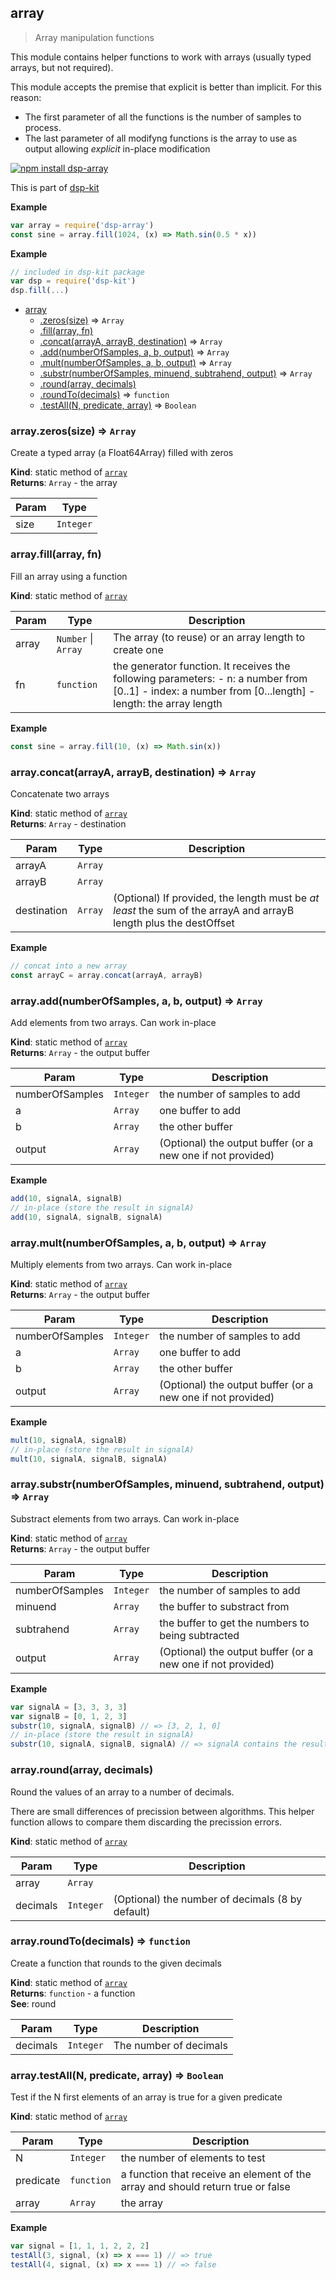 <a name="module_array"></a>

## array
> Array manipulation functions

This module contains helper functions to work with arrays (usually typed arrays,
but not required).

This module accepts the premise that explicit is better than implicit.
For this reason:
- The first parameter of all the functions is the number of samples to process.
- The last parameter of all modifyng functions is the array to use as output
allowing _explicit_ in-place modification

[![npm install dsp-array](https://nodei.co/npm/dsp-array.png?mini=true)](https://npmjs.org/package/dsp-array/)

This is part of [dsp-kit](https://github.com/oramics/dsp-kit)

**Example**  
```js
var array = require('dsp-array')
const sine = array.fill(1024, (x) => Math.sin(0.5 * x))
```
**Example**  
```js
// included in dsp-kit package
var dsp = require('dsp-kit')
dsp.fill(...)
```

* [array](#module_array)
    * [.zeros(size)](#module_array.zeros) ⇒ <code>Array</code>
    * [.fill(array, fn)](#module_array.fill)
    * [.concat(arrayA, arrayB, destination)](#module_array.concat) ⇒ <code>Array</code>
    * [.add(numberOfSamples, a, b, output)](#module_array.add) ⇒ <code>Array</code>
    * [.mult(numberOfSamples, a, b, output)](#module_array.mult) ⇒ <code>Array</code>
    * [.substr(numberOfSamples, minuend, subtrahend, output)](#module_array.substr) ⇒ <code>Array</code>
    * [.round(array, decimals)](#module_array.round)
    * [.roundTo(decimals)](#module_array.roundTo) ⇒ <code>function</code>
    * [.testAll(N, predicate, array)](#module_array.testAll) ⇒ <code>Boolean</code>

<a name="module_array.zeros"></a>

### array.zeros(size) ⇒ <code>Array</code>
Create a typed array (a Float64Array) filled with zeros

**Kind**: static method of <code>[array](#module_array)</code>  
**Returns**: <code>Array</code> - the array  

| Param | Type |
| --- | --- |
| size | <code>Integer</code> | 

<a name="module_array.fill"></a>

### array.fill(array, fn)
Fill an array using a function

**Kind**: static method of <code>[array](#module_array)</code>  

| Param | Type | Description |
| --- | --- | --- |
| array | <code>Number</code> &#124; <code>Array</code> | The array (to reuse) or an array length to create one |
| fn | <code>function</code> | the generator function. It receives the following parameters: - n: a number from [0..1] - index: a number from [0...length] - length: the array length |

**Example**  
```js
const sine = array.fill(10, (x) => Math.sin(x))
```
<a name="module_array.concat"></a>

### array.concat(arrayA, arrayB, destination) ⇒ <code>Array</code>
Concatenate two arrays

**Kind**: static method of <code>[array](#module_array)</code>  
**Returns**: <code>Array</code> - destination  

| Param | Type | Description |
| --- | --- | --- |
| arrayA | <code>Array</code> |  |
| arrayB | <code>Array</code> |  |
| destination | <code>Array</code> | (Optional) If provided, the length must be _at least_ the sum of the arrayA and arrayB length plus the destOffset |

**Example**  
```js
// concat into a new array
const arrayC = array.concat(arrayA, arrayB)
```
<a name="module_array.add"></a>

### array.add(numberOfSamples, a, b, output) ⇒ <code>Array</code>
Add elements from two arrays. Can work in-place

**Kind**: static method of <code>[array](#module_array)</code>  
**Returns**: <code>Array</code> - the output buffer  

| Param | Type | Description |
| --- | --- | --- |
| numberOfSamples | <code>Integer</code> | the number of samples to add |
| a | <code>Array</code> | one buffer to add |
| b | <code>Array</code> | the other buffer |
| output | <code>Array</code> | (Optional) the output buffer (or a new one if not provided) |

**Example**  
```js
add(10, signalA, signalB)
// in-place (store the result in signalA)
add(10, signalA, signalB, signalA)
```
<a name="module_array.mult"></a>

### array.mult(numberOfSamples, a, b, output) ⇒ <code>Array</code>
Multiply elements from two arrays. Can work in-place

**Kind**: static method of <code>[array](#module_array)</code>  
**Returns**: <code>Array</code> - the output buffer  

| Param | Type | Description |
| --- | --- | --- |
| numberOfSamples | <code>Integer</code> | the number of samples to add |
| a | <code>Array</code> | one buffer to add |
| b | <code>Array</code> | the other buffer |
| output | <code>Array</code> | (Optional) the output buffer (or a new one if not provided) |

**Example**  
```js
mult(10, signalA, signalB)
// in-place (store the result in signalA)
mult(10, signalA, signalB, signalA)
```
<a name="module_array.substr"></a>

### array.substr(numberOfSamples, minuend, subtrahend, output) ⇒ <code>Array</code>
Substract elements from two arrays. Can work in-place

**Kind**: static method of <code>[array](#module_array)</code>  
**Returns**: <code>Array</code> - the output buffer  

| Param | Type | Description |
| --- | --- | --- |
| numberOfSamples | <code>Integer</code> | the number of samples to add |
| minuend | <code>Array</code> | the buffer to substract from |
| subtrahend | <code>Array</code> | the buffer to get the numbers to being subtracted |
| output | <code>Array</code> | (Optional) the output buffer (or a new one if not provided) |

**Example**  
```js
var signalA = [3, 3, 3, 3]
var signalB = [0, 1, 2, 3]
substr(10, signalA, signalB) // => [3, 2, 1, 0]
// in-place (store the result in signalA)
substr(10, signalA, signalB, signalA) // => signalA contains the result
```
<a name="module_array.round"></a>

### array.round(array, decimals)
Round the values of an array to a number of decimals.

There are small differences of precission between algorithms. This helper
function allows to compare them discarding the precission errors.

**Kind**: static method of <code>[array](#module_array)</code>  

| Param | Type | Description |
| --- | --- | --- |
| array | <code>Array</code> |  |
| decimals | <code>Integer</code> | (Optional) the number of decimals (8 by default) |

<a name="module_array.roundTo"></a>

### array.roundTo(decimals) ⇒ <code>function</code>
Create a function that rounds to the given decimals

**Kind**: static method of <code>[array](#module_array)</code>  
**Returns**: <code>function</code> - a function  
**See**: round  

| Param | Type | Description |
| --- | --- | --- |
| decimals | <code>Integer</code> | The number of decimals |

<a name="module_array.testAll"></a>

### array.testAll(N, predicate, array) ⇒ <code>Boolean</code>
Test if the N first elements of an array is true for a given predicate

**Kind**: static method of <code>[array](#module_array)</code>  

| Param | Type | Description |
| --- | --- | --- |
| N | <code>Integer</code> | the number of elements to test |
| predicate | <code>function</code> | a function that receive an element of the array and should return true or false |
| array | <code>Array</code> | the array |

**Example**  
```js
var signal = [1, 1, 1, 2, 2, 2]
testAll(3, signal, (x) => x === 1) // => true
testAll(4, signal, (x) => x === 1) // => false
```
